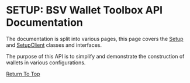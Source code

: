 # SETUP: BSV Wallet Toolbox API Documentation

The documentation is split into various pages, this page covers the [Setup](#class-setup) and [SetupClient](#class-setupclient) classes and interfaces.

The purpose of this API is to simplify and demonstrate the construction of wallets in various configurations.

[Return To Top](./README.md)

<!--#region ts2md-api-merged-here-->
<!--#endregion ts2md-api-merged-here-->
